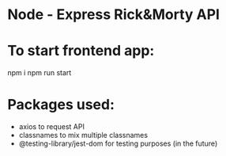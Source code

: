 # Node - Express Rick&Morty API

# To start frontend app:
npm i
npm run start

# Packages used:
- axios
    to request API
- classnames
    to mix multiple classnames
- @testing-library/jest-dom
    for testing purposes (in the future)